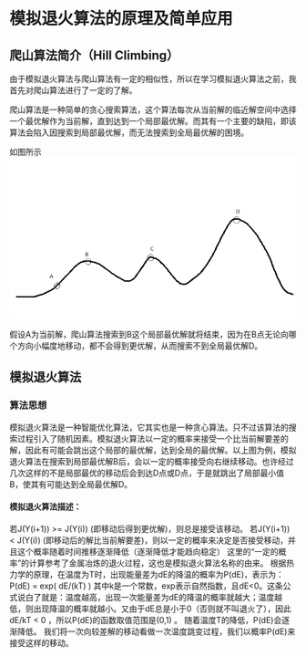 # 模拟退火算法的原理及简单应用
## 爬山算法简介（Hill Climbing）
由于模拟退火算法与爬山算法有一定的相似性，所以在学习模拟退火算法之前，我首先对爬山算法进行了一定的了解。
  
爬山算法是一种简单的贪心搜索算法，这个算法每次从当前解的临近解空间中选择一个最优解作为当前解，直到达到一个局部最优解。而其有一个主要的缺陷，即该算法会陷入因搜索到局部最优解，而无法搜索到全局最优解的困境。
  
如图所示
![github](./pic.png)
  
假设A为当前解，爬山算法搜索到B这个局部最优解就将结束，因为在B点无论向哪个方向小幅度地移动，都不会得到更优解，从而搜索不到全局最优解D。
  
## 模拟退火算法
### 算法思想
模拟退火算法是一种智能优化算法，它其实也是一种贪心算法。只不过该算法的搜索过程引入了随机因素。模拟退火算法以一定的概率来接受一个比当前解要差的解，因此有可能会跳出这个局部的最优解，达到全局的最优解。以上图为例，模拟退火算法在搜索到局部最优解B后，会以一定的概率接受向右继续移动。也许经过几次这样的不是局部最优的移动后会到达D点或D点，于是就跳出了局部最小值B，使其有可能达到全局最优解D。

#### 模拟退火算法描述：
若J(Y(i+1)) >= J(Y(i))  (即移动后得到更优解)，则总是接受该移动。
若J(Y(i+1)) < J(Y(i))  (即移动后的解比当前解要差)，则以一定的概率来决定是否接受移动，并且这个概率随着时间推移逐渐降低（逐渐降低才能趋向稳定）
这里的“一定的概率”的计算参考了金属冶炼的退火过程，这也是模拟退火算法名称的由来。
        根据热力学的原理，在温度为T时，出现能量差为dE的降温的概率为P(dE)，表示为：
        P(dE) = exp( dE/(kT) )
        其中k是一个常数，exp表示自然指数，且dE<0。这条公式说白了就是：温度越高，出现一次能量差为dE的降温的概率就越大；温度越低，则出现降温的概率就越小。又由于dE总是小于0（否则就不叫退火了），因此dE/kT < 0 ，所以P(dE)的函数取值范围是(0,1) 。
        随着温度T的降低，P(dE)会逐渐降低。
        我们将一次向较差解的移动看做一次温度跳变过程，我们以概率P(dE)来接受这样的移动。
